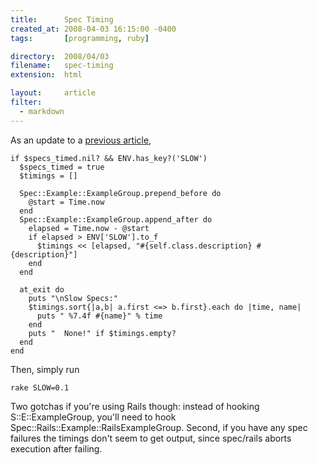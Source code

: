 ```yaml
---
title:      Spec Timing
created_at: 2008-04-03 16:15:00 -0400
tags:       [programming, ruby]

directory:  2008/04/03
filename:   spec-timing
extension:  html

layout:     article
filter:
  - markdown
---
```

As an update to a [previous article](http://blog.tracefunc.com/2007/01/23/test-timing),

    if $specs_timed.nil? && ENV.has_key?('SLOW')
      $specs_timed = true
      $timings = []

      Spec::Example::ExampleGroup.prepend_before do
        @start = Time.now
      end
      Spec::Example::ExampleGroup.append_after do
        elapsed = Time.now - @start
        if elapsed > ENV['SLOW'].to_f
          $timings << [elapsed, "#{self.class.description} #{description}"]
        end
      end

      at_exit do
        puts "\nSlow Specs:"
        $timings.sort{|a,b| a.first <=> b.first}.each do |time, name|
          puts " %7.4f #{name}" % time
        end
        puts "  None!" if $timings.empty?
      end
    end

Then, simply run

    rake SLOW=0.1

Two gotchas if you're using Rails though: instead of hooking S::E::ExampleGroup, you'll need to hook Spec::Rails::Example::RailsExampleGroup.  Second, if you have any spec failures the timings don't seem to get output, since spec/rails aborts execution after failing.

